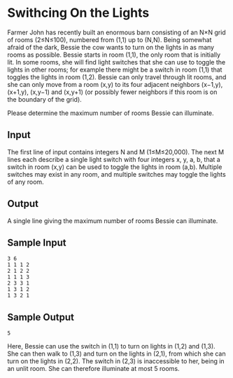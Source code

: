 # Swithcing On the Lights

Farmer John has recently built an enormous barn consisting of an N×N grid of rooms (2≤N≤100), numbered from (1,1) up to (N,N). Being somewhat afraid of the dark, Bessie the cow wants to turn on the lights in as many rooms as possible.
Bessie starts in room (1,1), the only room that is initially lit. In some rooms, she will find light switches that she can use to toggle the lights in other rooms; for example there might be a switch in room (1,1) that toggles the lights in room (1,2). Bessie can only travel through lit rooms, and she can only move from a room (x,y) to its four adjacent neighbors (x−1,y), (x+1,y), (x,y−1) and (x,y+1) (or possibly fewer neighbors if this room is on the boundary of the grid).

Please determine the maximum number of rooms Bessie can illuminate.

## Input

The first line of input contains integers N and M (1≤M≤20,000).
The next M lines each describe a single light switch with four integers x, y, a, b, that a switch in room (x,y) can be used to toggle the lights in room (a,b). Multiple switches may exist in any room, and multiple switches may toggle the lights of any room.

## Output

A single line giving the maximum number of rooms Bessie can illuminate.

## Sample Input

```
3 6
1 1 1 2
2 1 2 2
1 1 1 3
2 3 3 1
1 3 1 2
1 3 2 1
```

## Sample Output

```
5
```

Here, Bessie can use the switch in (1,1) to turn on lights in (1,2) and (1,3). She can then walk to (1,3) and turn on the lights in (2,1), from which she can turn on the lights in (2,2). The switch in (2,3) is inaccessible to her, being in an unlit room. She can therefore illuminate at most 5 rooms.
